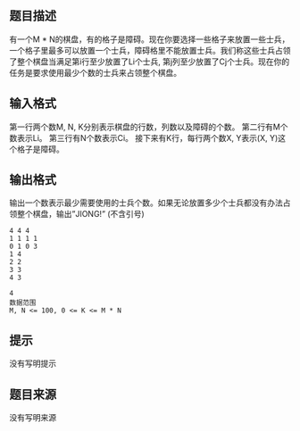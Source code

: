 


## 题目描述
有一个M * N的棋盘，有的格子是障碍。现在你要选择一些格子来放置一些士兵，一个格子里最多可以放置一个士兵，障碍格里不能放置士兵。我们称这些士兵占领了整个棋盘当满足第i行至少放置了Li个士兵, 第j列至少放置了Cj个士兵。现在你的任务是要求使用最少个数的士兵来占领整个棋盘。
## 输入格式
第一行两个数M, N, K分别表示棋盘的行数，列数以及障碍的个数。 第二行有M个数表示Li。 第三行有N个数表示Ci。 接下来有K行，每行两个数X, Y表示(X, Y)这个格子是障碍。
## 输出格式
输出一个数表示最少需要使用的士兵个数。如果无论放置多少个士兵都没有办法占领整个棋盘，输出”JIONG!” (不含引号)

```input1
4 4 4
1 1 1 1
0 1 0 3
1 4
2 2
3 3
4 3

```
```output1
4
数据范围
M, N <= 100, 0 <= K <= M * N
```

## 提示
没有写明提示
## 题目来源
没有写明来源


